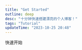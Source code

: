 ```yaml
---
title: "Get Started"
outline: deep
desc: "十分钟快速搭建漂亮的个人博客！"
tags: "Tutorial"
updateTime: "2023-10-25 20:48"
---
```


快速开始